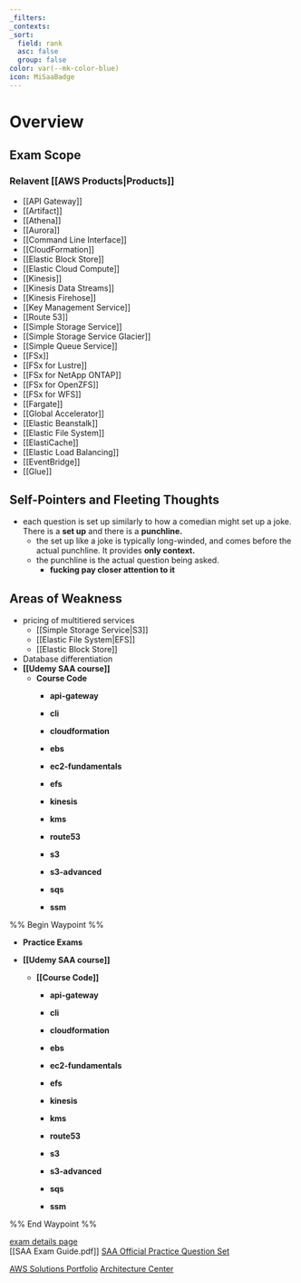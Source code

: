 ```yaml
---
_filters: 
_contexts: 
_sort:
  field: rank
  asc: false
  group: false
color: var(--mk-color-blue)
icon: MiSaaBadge
---
```

# Overview


## Exam Scope
### Relavent [[AWS Products|Products]]

- [[API Gateway]]
- [[Artifact]]
- [[Athena]]
- [[Aurora]]
- [[Command Line Interface]]
- [[CloudFormation]]
- [[Elastic Block Store]]
- [[Elastic Cloud Compute]]
- [[Kinesis]]
- [[Kinesis Data Streams]]
- [[Kinesis Firehose]]
- [[Key Management Service]]
- [[Route 53]]
- [[Simple Storage Service]]
- [[Simple Storage Service Glacier]]
- [[Simple Queue Service]]
- [[FSx]]
- [[FSx for Lustre]]
- [[FSx for NetApp ONTAP]]
- [[FSx for OpenZFS]]
- [[FSx for WFS]]
- [[Fargate]]
- [[Global Accelerator]]
- [[Elastic Beanstalk]]
- [[Elastic File System]]
- [[ElastiCache]]
- [[Elastic Load Balancing]]
- [[EventBridge]]
- [[Glue]]
## Self-Pointers and Fleeting Thoughts
- each question is set up similarly to how a comedian might set up a joke. There is a **set up** and there is a **punchline.**
	- the set up like a joke is typically long-winded, and comes before the actual punchline.  It provides **only context.**
	- the punchline is the actual question being asked.
		- **fucking pay closer attention to it** 

## Areas of Weakness
- pricing of multitiered services
	- [[Simple Storage Service|S3]]
	- [[Elastic File System|EFS]]
	- [[Elastic Block Store]]
- Database differentiation
- **[[Udemy SAA course]]**
	- **Course Code**
		- **api-gateway**
		- **cli**
		- **cloudformation**
		- **ebs**
		- **ec2-fundamentals**
		- **efs**
		- **kinesis**
		- **kms**
		- **route53**
		- **s3**

		- **s3-advanced**
		- **sqs**
		- **ssm**

%% Begin Waypoint %%
- **Practice Exams**

- **[[Udemy SAA course]]**
	- **[[Course Code]]**
		- **api-gateway**

		- **cli**

		- **cloudformation**

		- **ebs**

		- **ec2-fundamentals**

		- **efs**

		- **kinesis**

		- **kms**

		- **route53**

		- **s3**

		- **s3-advanced**

		- **sqs**

		- **ssm**


%% End Waypoint %%

[exam details page](https://aws.amazon.com/certification/certified-solutions-architect-associate/)  
[[SAA Exam Guide.pdf]] 
[SAA Official Practice Question Set](https://explore.skillbuilder.aws/learn/course/external/view/elearning/13266/aws-certified-solutions-architect-associate-official-practice-question-set-saa-c03-english)

[AWS Solutions Portfolio](https://aws.amazon.com/solutions/?nc1=f_cc)
[Architecture Center](https://aws.amazon.com/architecture/?nc1=f_cc)


